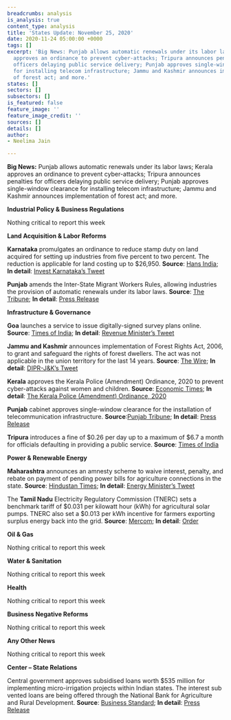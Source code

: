 ```yaml
---
breadcrumbs: analysis
is_analysis: true
content_type: analysis
title: 'States Update: November 25, 2020'
date: 2020-11-24 05:00:00 +0000
tags: []
excerpt: 'Big News: Punjab allows automatic renewals under its labor laws; Kerala
  approves an ordinance to prevent cyber-attacks; Tripura announces penalties for
  officers delaying public service delivery; Punjab approves single-window clearance
  for installing telecom infrastructure; Jammu and Kashmir announces implementation
  of forest act; and more.'
states: []
sectors: []
subsectors: []
is_featured: false
feature_image: ''
feature_image_credit: ''
sources: []
details: []
author:
- Neelima Jain

---
```

**Big News:** Punjab allows automatic renewals under its labor laws; Kerala approves an ordinance to prevent cyber-attacks; Tripura announces penalties for officers delaying public service delivery; Punjab approves single-window clearance for installing telecom infrastructure; Jammu and Kashmir announces implementation of forest act; and more.

**Industrial Policy & Business Regulations**

Nothing critical to report this week

**Land Acquisition & Labor Reforms**

**Karnataka** promulgates an ordinance to reduce stamp duty on land acquired for setting up industries from five percent to two percent. The reduction is applicable for land costing up to $26,950. **Source**: [Hans India](https://www.thehansindia.com/karnataka/karnataka-reduces-stamp-duty-to-attract-investments-657504); **In detail**: [Invest Karnataka’s Tweet](https://twitter.com/investkarnataka/status/1329688447901196289?s=20)

**Punjab** amends the Inter-State Migrant Workers Rules, allowing industries the provision of automatic renewals under its labor laws. **Source**: [The Tribune](https://www.tribuneindia.com/news/punjab/punjab-to-amend-inter-state-migrant-rules-to-avail-2-pc-additional-borrowings-172213); **In detail**: [Press Release](https://punjabgovtindia.wordpress.com/2020/11/18/punjab-cabinet-okays-amendents-to-inter-state-migrant-workers-rules-to-avail-additional-central-borrowing-of-2-of-gsdp/)

**Infrastructure & Governance**

**Goa** launches a service to issue digitally-signed survey plans online. **Source**: [Times of India](https://timesofindia.indiatimes.com/city/goa/digitally-signed-survey-plans-to-be-available-online-in-state/articleshow/79331564.cms); **In detail**: [Revenue Minister’s Tweet](https://twitter.com/SmtJMOfficial/status/1329800417992085507?s=20)

**Jammu and Kashmir** announces implementation of Forest Rights Act, 2006, to grant and safeguard the rights of forest dwellers. The act was not applicable in the union territory for the last 14 years. **Source**: [The Wire](https://thewire.in/government/jammu-and-kashmir-forest-rights-act); **In detail**: [DIPR-J&K’s Tweet](https://twitter.com/diprjk/status/1329024544032522240?s=20)

**Kerala** approves the Kerala Police (Amendment) Ordinance, 2020 to prevent cyber-attacks against women and children. **Source**: [Economic Times](https://economictimes.indiatimes.com/news/politics-and-nation/kerala-governor-signs-controversial-police-act-amendment-ordinance/articleshow/79336387.cms); **In detail**: [The Kerala Police (Amendment) Ordinance, 2020](https://www.barandbench.com/news/kerala-police-act-amendment-section-118a-online-communication-ordinance-governor)

**Punjab** cabinet approves single-window clearance for the installation of telecommunication infrastructure. **Source**:[Punjab Tribune](http://www.punjabtribune.com/news/252073-punjab-cabinet-okays-new-single-window-policy-to-boost-telecom-infrastructure-for-promoting-it-e-commerce-e-governance.aspx); **In detail**: [Press Release](http://diprpunjab.gov.in/?q=content/punjab-cabinet-okays-new-single-window-policy-boost-telecom-infrastructure-promoting-it-e)

**Tripura** introduces a fine of $0.26 per day up to a maximum of $6.7 a month for officials defaulting in providing a public service. **Source**: [Times of India](https://timesofindia.indiatimes.com/city/agartala/tripura-scheme-to-speed-up-public-services/articleshow/79337584.cms)

**Power & Renewable Energy**

**Maharashtra** announces an amnesty scheme to waive interest, penalty, and rebate on payment of pending power bills for agriculture connections in the state. **Source**: [Hindustan Times](https://www.hindustantimes.com/mumbai-news/new-schemes-for-maharashtra-farmers-no-relief-from-inflated-power-bills-for-residents/story-CMCWrU7WLCGlGNm4SmTmAJ.html); **In detail**: [Energy Minister’s Tweet](https://twitter.com/NitinRaut_INC/status/1329780005878972416?s=20)

The **Tamil Nadu** Electricity Regulatory Commission (TNERC) sets a benchmark tariff of $0.031 per kilowatt hour (kWh) for agricultural solar pumps. TNERC also set a $0.013 per kWh incentive for farmers exporting surplus energy back into the grid. **Source**: [Mercom](https://mercomindia.com/tamil-nadu-benchmark-tariff-solar-pumps/); **In detail**: [Order](http://www.tnerc.gov.in/orders/commn%20order/2020/TEDA-MPNo2of2020.pdf)

**Oil & Gas**

Nothing critical to report this week

**Water & Sanitation**

Nothing critical to report this week

**Health**

Nothing critical to report this week

**Business Negative Reforms**

Nothing critical to report this week

**Any Other News**

Nothing critical to report this week

**Center – State Relations**

Central government approves subsidised loans worth $535 million for implementing micro-irrigation projects within Indian states. The interest sub vented loans are being offered through the National Bank for Agriculture and Rural Development. **Source**: [Business Standard](https://www.business-standard.com/article/pti-stories/govt-okays-subsidised-loans-worth-rs-3-971-31-cr-for-micro-irrigation-projects-120112000595_1.html); **In detail**: [Press Release](https://pib.gov.in/PressReleasePage.aspx?PRID=1674296)